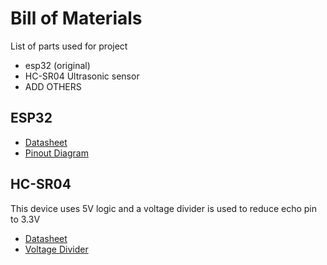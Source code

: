 # Bill of Materials

List of parts used for project

- esp32 (original)
- HC-SR04 Ultrasonic sensor
- ADD OTHERS

## ESP32

- [Datasheet](./Device%20Info/esp32/esp32_datasheet_en.pdf)
- [Pinout Diagram](./Device%20Info/esp32/esp32-devkitC-v4-pinout.png)

## HC-SR04

This device uses 5V logic and a voltage divider is used to reduce echo pin to 3.3V

- [Datasheet](./Device%20Info/HC-SR04_ultrasonic/HC-SR04_datasheet_en.pdf)
- [Voltage Divider](./Device%20Info/HC-SR04_ultrasonic/Voltage%20divider%20for%203.3v%20logic.png)